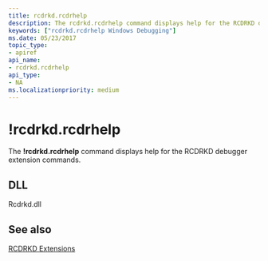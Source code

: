 ```yaml
---
title: rcdrkd.rcdrhelp
description: The rcdrkd.rcdrhelp command displays help for the RCDRKD debugger extension commands.
keywords: ["rcdrkd.rcdrhelp Windows Debugging"]
ms.date: 05/23/2017
topic_type:
- apiref
api_name:
- rcdrkd.rcdrhelp
api_type:
- NA
ms.localizationpriority: medium
---
```


# !rcdrkd.rcdrhelp


The **!rcdrkd.rcdrhelp** command displays help for the RCDRKD debugger extension commands.

## <span id="DLL"></span><span id="dll"></span>DLL


Rcdrkd.dll

## <span id="see_also"></span>See also


[RCDRKD Extensions](rcdrkd-extensions.md)

 

 






